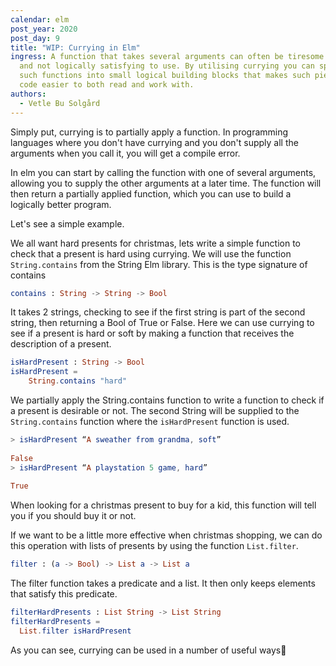 ```yaml
---
calendar: elm
post_year: 2020
post_day: 9
title: "WIP: Currying in Elm"
ingress: A function that takes several arguments can often be tiresome to read,
  and not logically satisfying to use. By utilising currying you can split up
  such functions into small logical building blocks that makes such pieces of
  code easier to both read and work with.
authors:
  - Vetle Bu Solgård
---
```

Simply put, currying is to partially apply a function. In programming languages where you don't have currying and you don't supply all the arguments when you call it, you will get a compile error. 

In elm you can start by calling the function with one of several arguments, allowing you to supply the other arguments at a later time. The function will then return a partially applied function, which you can use to build a logically better program.

Let's see a simple example. 

We all want hard presents for christmas, lets write a simple function to check that a present is hard using currying.
We will use the function `String.contains` from the String Elm library. This is the type signature of contains
```elm
contains : String -> String -> Bool
```
It takes 2 strings, checking to see if the first string is part of the second string, then returning a Bool of True or False. Here we can use currying to see if a present is hard or soft by making a function that receives the description of a present. 
```elm
isHardPresent : String -> Bool 
isHardPresent = 
    String.contains "hard"
```
We partially apply the String.contains function to write a function to check if a present is desirable or not. The second String will be supplied to the `String.contains` function where the `isHardPresent` function is used.
```elm
> isHardPresent “A sweather from grandma, soft” 
False
> isHardPresent “A playstation 5 game, hard” 
True
```
When looking for a christmas present to buy for a kid, this function will tell you if you should buy it or not.

If we want to be a little more effective when christmas shopping, we can do this operation with lists of presents by using the function `List.filter`.
```elm
filter : (a -> Bool) -> List a -> List a
```
The filter function takes a predicate and a list. It then only keeps elements that satisfy this predicate.
```elm
filterHardPresents : List String -> List String
filterHardPresents =
  List.filter isHardPresent
```
As you can see, currying can be used in a number of useful ways🎅





